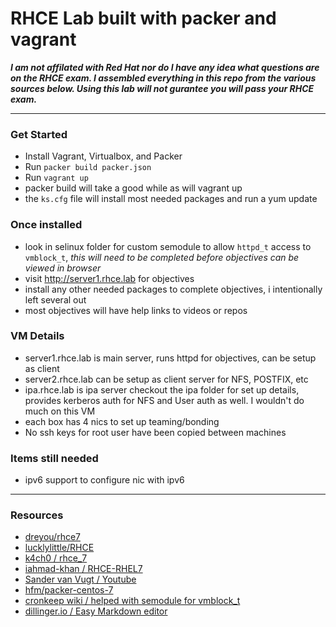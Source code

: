 # RHCE Lab built with packer and vagrant

**_I am not affilated with Red Hat nor do I have any idea what questions are on the RHCE exam. I assembled everything in this repo from the various sources below. Using this lab will not gurantee  you will pass your RHCE exam._**
***
### Get Started

* Install Vagrant, Virtualbox, and Packer
* Run ` packer build packer.json ` 
* Run ` vagrant up `
* packer build will take a good while as will vagrant up
* the ` ks.cfg ` file will install most needed packages and run a yum update

### Once installed
* look in selinux folder for custom semodule to allow `httpd_t` access to `vmblock_t`, _this will need to be completed before objectives can be viewed in browser_
* visit http://server1.rhce.lab for objectives
* install any other needed packages to complete objectives, i intentionally left several out
* most objectives will have help links to videos or repos

### VM Details

* server1.rhce.lab is main server, runs httpd for objectives, can be setup as client
* server2.rhce.lab can be setup as client server for NFS, POSTFIX, etc
* ipa.rhce.lab is ipa server checkout the ipa folder for set up details, provides kerberos auth for NFS and User auth as well. I wouldn't do much on this VM
* each box has 4 nics to set up teaming/bonding
* No ssh keys for root user have been copied between machines

### Items still needed

* ipv6 support to configure nic with ipv6

***

### Resources 

* [dreyou/rhce7](https://github.com/dreyou/rhce7)
* [lucklylittle/RHCE](https://github.com/luckylittle/RHCE)
* [k4ch0 / rhce_7](https://github.com/k4ch0/rhce_7)
* [iahmad-khan / RHCE-RHEL7](https://github.com/iahmad-khan/RHCE-RHEL7)
* [Sander van Vugt / Youtube](https://www.youtube.com/channel/UComgXoI6pysmetOzuNH_TDQ)
* [hfm/packer-centos-7](https://github.com/hfm/packer-centos-7)
* [cronkeep wiki / helped with semodule for vmblock_t](https://github.com/cronkeep/cronkeep/wiki/Developer-Guide#allow-apache-access-to-vmblock_t-through-a-custom-policy-module)
* [dillinger.io / Easy Markdown editor](http://dillinger.io/)
